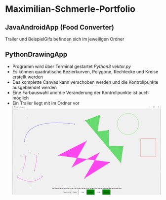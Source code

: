 # Maximilian-Schmerle-Portfolio

## JavaAndroidApp (Food Converter)
Trailer und BeispielGifs befinden sich im jeweiligen Ordner

## PythonDrawingApp
* Programm wird über Terminal gestartet *Python3 vektor.py*
* Es können quadratische Bezierkurven, Polygone, Rechtecke und Kreise erstellt werden
* Das komplette Canvas kann verschoben werden und die Kontrollpunkte ausgeblendet werden
* Eine Farbauswahl und die Veränderung der Kontrollpunkte ist auch möglich
* Ein Trailer liegt mit im Ordner vor
![Vektor](./docs/VektorScreen.png)
